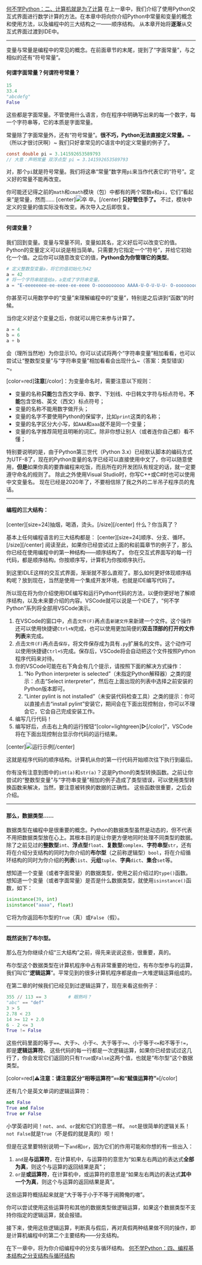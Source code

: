 [何不学Python：二、计算机就是为了计算](https://www.unitalk.fun/unitalk/public/d/53-python)
在上一章中，我们介绍了使用Python交互式界面进行数学计算的方法。在本章中将向你介绍Python中常量和变量的概念和使用方法，以及编程中的三大结构之一——顺序结构。
从本章开始将**逐渐**从交互式界面过渡到IDE中。

___
变量与常量是编程中的常见的概念。在前面章节的末尾，提到了“字面常量”，与之相似的还有“符号常量”。

#### 何谓字面常量？何谓符号常量？
```Python
15
33.4
"abcdefg"
False
```
这些都是字面常量。不管使用什么语言，你在程序中明确写出来的每一个数字，每一个字符串等，它的本质是字面常量。

常量除了字面常量外，还有“符号常量”。**很不巧，Python无法直接定义常量。**~（所以才很讨厌啊）~
我们只好拿常见的C语言中的定义常量的例子了。
```C
const double pi = 3.141592653589793
// 大意：声明常量 双浮点型 pi = 3.141592653589793
```
对，那个`pi`就是符号常量。我们将这串“常量”数字用`pi`来当作代表它的“符号”。定义好的常量不能再改变。

你可能还记得之前的`math`和`cmath`模块（包）中都有的两个常数`e`和`pi`，它们“看起来”是常量，然而……
[center]![卒](https://raw.githubusercontent.com/MegaRange/Learning-Resource/master/%E4%BD%95%E4%B8%8D%E5%AD%A6Python/Images/%E2%80%9C%E5%B8%B8%E9%87%8F%E2%80%9D.png)
卒。[/center]
**只好管住手了。** 不过，模块中定义的变量的值实际没有改变。再次导入之后即恢复。

___
#### 何谓变量？
我们回到变量。变量与常量不同，变量如其名，定义好后可以改变它的值。Python的变量定义可以说是相当简单。只需要为它指定一个“符号”，并给它初始化一个值。之后你可以随意改变它的值，**Python会为你管理它的类型**。
```Python
# 定义整数型变量a，将它的值初始化为42
a = 42
# 将一个字符串赋值给a，a变成了字符串变量。
a = "E-eeeeeeee-ee-eeee-ee-eeee O-oooooooooo AAAA-U-O-U-U-U- O-oooooooo-oo-oooo-oo-oooo O-oooooooooo O-U-E-I-E"
```
你甚至可以用数学中的“变量”来理解编程中的“变量”，特别是之后讲到“函数”的时候。

当你定义好这个变量之后，你就可以用它来参与计算了。
```Python
a = 4
b = 6
a + b
```
会（理所当然地）为你显示10。你可以试试将两个“字符串变量”相加看看，也可以尝试让“整数型变量”与“字符串变量”相加看看会出现什么~（答案：类型错误）~。

[color=red]**注意**[/color]：为变量命名时，需要注意以下规则：

- 变量的名称**只能**包含西文字母、数字、下划线、中日韩文字符与标点符号。**不能**包含空格、英文（西文）标点符号；
- 变量的名称不能用数字做开头；
- 变量的名字不要使用Python的保留字，比如`print`这类的名称；
- 变量的名字区分大小写，如`AAA`和`aaa`就不是同一个变量；
- 变量的名字推荐简短且明晰的词汇。除非你想让别人（或者连你自己都）看不懂；

特别要说明的是，由于Python第三世代（Python 3.x）已经默认脚本的编码方式为UTF-8了，现在的Python变量的名字已经可以直接使用中文了，你可以随意使用，**但是**如果你真的要靠编程来吃饭，而且所在的开发团队有规定的话，就一定要遵守命名的规则了。
除此之外使用Visual Studio时，你写C++或C#时也可以使用中文变量名。
现在已经是2020年了，不要相信除了我之外的二半吊子程序员的鬼话。

___
#### 编程的三大结构：
[center][size=24]抽烟，喝酒，烫头。[/size][/center]
什么？你当真了？

基本上任何编程语言的三大结构都是：
[center][size=24]顺序、分支、循环。[/size][/center]
阅读至此，如果你已经尝试过上面的和前篇章节的例子了，那么你已经在使用编程中的第一种结构——顺序结构了。
你在交互式界面写的每一行代码，都是顺序结构。你按顺序写，计算机为你按顺序执行。

到这里IDLE这样的交互式界面，渐渐就不那么直观了。那么如何更好体现顺序结构呢？放到现在，当然是使用一个集成开发环境，也就是IDE编写代码了。

所以现在将为你介绍使用IDE编写和运行Python代码的方法，以便你更好地了解顺序结构，以及未来要介绍的内容。VSCode就可以说是一个IDE了，“何不学Python”系列将全部用VSCode演示。
1. 在VSCode的窗口中，点击`文件(F)`再点击`新建文件`来新建一个文件。这个操作还可以使用快捷键`Ctrl+N`完成，也可以使用更加简便的**双击顶部的打开的文件列表**来完成。
2. 点击`文件(F)`再点击`保存`，将文件保存成为具有`.py`扩展名的文件。这个动作可以使用快捷键`Ctrl+S`完成。保存后，VSCode将会自动把这个文件按照Python程序代码来对待。
3. 你的VSCode可能在右下角会有几个提示，请按照下面的解决方式操作：
    1. “No Python interpreter is selected”（未指定Python解释器）之类的提示：点击“Select interpreter”，然后在上面出现的列表中选择之前安装的Python版本即可。
    2. “Linter pylint is not installed”（未安装代码检查工具）之类的提示：你可以直接点击“install pylint”安装它，期间会在下面出现控制台，你可以不理会它，它会自己完成安装工作。
4. 编写几行代码！
5. 编写好后，点击右上角的运行按钮“[color=lightgreen]**▷**[/color]”，VSCode将在下面出现控制台显示你代码的运行结果。

[center]![运行示例](https://raw.githubusercontent.com/MegaRange/Learning-Resource/master/%E4%BD%95%E4%B8%8D%E5%AD%A6Python/Images/%E8%BF%90%E8%A1%8C%E6%BC%94%E7%A4%BA1.png)[/center]

这就是程序代码的顺序结构。计算机从你的第一行代码开始顺次往下执行到最后。

你有没有注意到图中的`int(a)`和`str(a)`？这是Python的类型转换函数。之前让你尝试的“整数型变量”与“字符串变量”相加的例子造成了类型错误，可以使用类型转换函数来解决，当然，要注意被转换的数据的正确性。
这些函数很重要，之后会介绍。

___
#### 那么，数据类型……
数据类型在编程中是很重要的概念。Python的数据类型虽然是动态的，但不代表不用把数据类型放在心上。其根本目的是让你更方便地同时处理不同类型的数据。
除了之前见过的**整数型**`int`、**浮点型**`float`、**复数型**`complex`、**字符串型**`str`，还有将在介绍分支结构的同时为你介绍的**布尔型**（之前称逻辑型）`bool`，将在介绍循环结构的同时为你介绍的**列表**`list`、**元组**`tuple`、**字典**`dict`、**集合**`set`等。

想知道一个变量（或者字面常量）的数据类型，使用之前介绍过的`type()`函数。
想知道一个变量（或者字面常量）是否是什么数据类型，就使用`isinstance()`函数，如下：
```Python
isinstance(39, int)
isinstance("aaaa", float)
```
它将为你返回布尔型的`True`（真）或`False`（假）。

___
#### 既然说到了布尔型。
那么在为你继续介绍“三大结构”之前，得先来说说这些，很重要，真的。

布尔型这个数据类型在计算机程序中占有非常重要的地位，有布尔型参与的运算，我们叫它“**逻辑运算**”。平常见到的很多计算机程序都是由一大堆逻辑运算组成的。

在第二章的时候我们已经见到过逻辑运算了，现在来看这些例子：
```Python
355 // 113 == 3        # 眼熟吗？
"abc" == "def"
3 > 5
2.78 < 23
14 >= 12 + 2.0
6 - 2 <= 3
True != False
```
这些代码里面的等于`==`、大于`>`、小于`<`、大于等于`>=`、小于等于`<=`和不等于`!=`，即是**逻辑运算符**。
这些代码的每一行都是一次逻辑运算，如果你已经尝试过这几行了，你会发现它们返回的只有`True`或`False`这两个值，也就是“布尔型”这个数据类型。

[color=red]**⚠注意：请注意区分“相等运算符”`==`和“赋值运算符”`=`**[/color]

还有几个是英文单词的逻辑运算符：
```Python
not False
True and False
True or False
```
小学英语时间！`not`、`and`、`or`就和它们的意思一样。
`not`是很简单的逻辑关系！`not False`就是`True`（不是假的就是真的）呗！

但是在这里要特别说明一下`and`和`or`，因为它们的作用可能和你想的有一些出入：
1. `and`是**与运算符**，在计算机中，与运算符的意思为“如果左右两边的表达式**全部为真**，则这个与运算的返回结果是真”；
2. `or`是**或运算符**，在计算机中，或运算符的意思是“如果左右两边的表达式**其中一个为真**，则这个与运算的返回结果是真”。

这些运算符概括起来就是“大于等于小于不等于闹腾俺的嗷”。

你可以尝试使用这些运算符和其他的数据类型做逻辑运算，如果这个数据类型不支持你指定的逻辑运算，就会报错。

接下来，使用这些逻辑运算，判断真与假后，再对真假两种结果做不同的操作，即是计算机编程中的第二个主要结构——分支结构。

在下一章中，将为你介绍编程中的分支与循环结构。
[何不学Python：四、编程基本结构之分支结构与循环结构](https://www.unitalk.fun/unitalk/public/d/108-python)